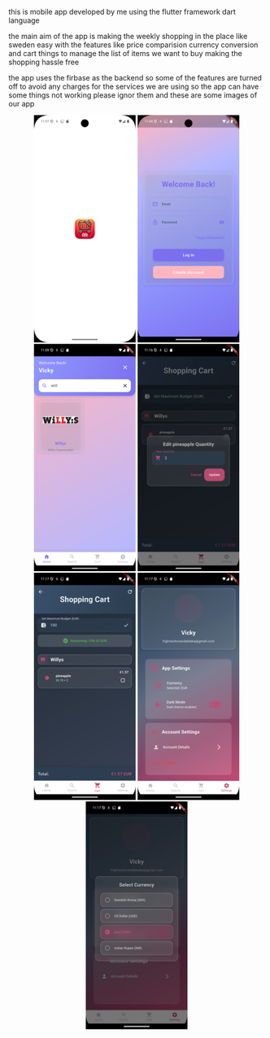 this is mobile app developed by me using the flutter framework dart language 

the main aim of the app is making the weekly shopping in the place like sweden easy with the features like price comparision currency conversion and cart things to manage the list of items we want to buy making the shopping hassle free 

the app uses the firbase as the backend so some of the features are turned off to avoid any charges for the services we are using so the app can have some things not working please ignor them and these are some images of our app 


<p align="center">
  <img src="assets/images/image1.png" width="200"/>
    <img src="assets/images/image2.png" width="200"/>  <img src="assets/images/image3.png" width="200"/>  <img src="assets/images/image4.png" width="200"/>  <img src="assets/images/image5.png" width="200"/>  <img src="assets/images/image6.png" width="200"/>  <img src="assets/images/image7.png" width="200"/>
</p>
